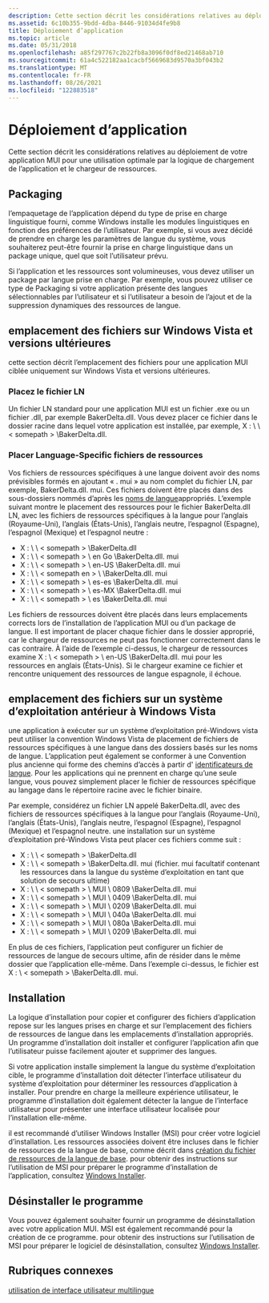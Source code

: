 ```yaml
---
description: Cette section décrit les considérations relatives au déploiement de votre application MUI pour une utilisation optimale par la logique de chargement de l’application et le chargeur de ressources.
ms.assetid: 6c10b355-9bdd-4dba-8446-91034d4fe9b8
title: Déploiement d’application
ms.topic: article
ms.date: 05/31/2018
ms.openlocfilehash: a85f297767c2b22fb8a3096f0df8ed21468ab710
ms.sourcegitcommit: 61a4c522182aa1cacbf5669683d9570a3bf043b2
ms.translationtype: MT
ms.contentlocale: fr-FR
ms.lasthandoff: 08/26/2021
ms.locfileid: "122883518"
---
```

# <a name="application-deployment"></a>Déploiement d’application

Cette section décrit les considérations relatives au déploiement de votre application MUI pour une utilisation optimale par la logique de chargement de l’application et le chargeur de ressources.

## <a name="packaging"></a>Packaging

l’empaquetage de l’application dépend du type de prise en charge linguistique fourni, comme Windows installe les modules linguistiques en fonction des préférences de l’utilisateur. Par exemple, si vous avez décidé de prendre en charge les paramètres de langue du système, vous souhaiterez peut-être fournir la prise en charge linguistique dans un package unique, quel que soit l’utilisateur prévu.

Si l’application et les ressources sont volumineuses, vous devez utiliser un package par langue prise en charge. Par exemple, vous pouvez utiliser ce type de Packaging si votre application présente des langues sélectionnables par l’utilisateur et si l’utilisateur a besoin de l’ajout et de la suppression dynamiques des ressources de langue.

## <a name="file-placement-on-windows-vista-and-later"></a>emplacement des fichiers sur Windows Vista et versions ultérieures

cette section décrit l’emplacement des fichiers pour une application MUI ciblée uniquement sur Windows Vista et versions ultérieures.

### <a name="place-the-ln-file"></a>Placez le fichier LN

Un fichier LN standard pour une application MUI est un fichier .exe ou un fichier .dll, par exemple BakerDelta.dll. Vous devez placer ce fichier dans le dossier racine dans lequel votre application est installée, par exemple, X : \\ \\ &lt; somepath &gt; \\BakerDelta.dll.

### <a name="place-language-specific-resource-files"></a>Placer Language-Specific fichiers de ressources

Vos fichiers de ressources spécifiques à une langue doivent avoir des noms prévisibles formés en ajoutant « . mui » au nom complet du fichier LN, par exemple, BakerDelta.dll. mui. Ces fichiers doivent être placés dans des sous-dossiers nommés d’après les [noms de langue](language-names.md)appropriés. L’exemple suivant montre le placement des ressources pour le fichier BakerDelta.dll LN, avec les fichiers de ressources spécifiques à la langue pour l’anglais (Royaume-Uni), l’anglais (États-Unis), l’anglais neutre, l’espagnol (Espagne), l’espagnol (Mexique) et l’espagnol neutre :

-   X : \\ \\ &lt; somepath &gt; \\BakerDelta.dll
-   X : \\ \\ &lt; somepath &gt; \\ en Go \\BakerDelta.dll. mui
-   X : \\ \\ &lt; somepath &gt; \\ en-US \\BakerDelta.dll. mui
-   X : \\ \\ &lt; somepath en &gt; \\ \\BakerDelta.dll. mui
-   X : \\ \\ &lt; somepath &gt; \\ es-es \\BakerDelta.dll. mui
-   X : \\ \\ &lt; somepath &gt; \\ es-MX \\BakerDelta.dll. mui
-   X : \\ \\ &lt; somepath &gt; \\ es \\BakerDelta.dll. mui

Les fichiers de ressources doivent être placés dans leurs emplacements corrects lors de l’installation de l’application MUI ou d’un package de langue. Il est important de placer chaque fichier dans le dossier approprié, car le chargeur de ressources ne peut pas fonctionner correctement dans le cas contraire. À l’aide de l’exemple ci-dessus, le chargeur de ressources examine X : \\ &lt; somepath &gt; \\ en-US \\BakerDelta.dll. mui pour les ressources en anglais (États-Unis). Si le chargeur examine ce fichier et rencontre uniquement des ressources de langue espagnole, il échoue.

## <a name="file-placement-on-a-pre-windows-vista-operating-system"></a>emplacement des fichiers sur un système d’exploitation antérieur à Windows Vista

une application à exécuter sur un système d’exploitation pré-Windows vista peut utiliser la convention Windows Vista de placement de fichiers de ressources spécifiques à une langue dans des dossiers basés sur les noms de langue. L’application peut également se conformer à une Convention plus ancienne qui forme des chemins d’accès à partir d' [identificateurs de langue](language-identifiers.md). Pour les applications qui ne prennent en charge qu’une seule langue, vous pouvez simplement placer le fichier de ressources spécifique au langage dans le répertoire racine avec le fichier binaire.

Par exemple, considérez un fichier LN appelé BakerDelta.dll, avec des fichiers de ressources spécifiques à la langue pour l’anglais (Royaume-Uni), l’anglais (États-Unis), l’anglais neutre, l’espagnol (Espagne), l’espagnol (Mexique) et l’espagnol neutre. une installation sur un système d’exploitation pré-Windows Vista peut placer ces fichiers comme suit :

-   X : \\ \\ &lt; somepath &gt; \\BakerDelta.dll
-   X : \\ \\ &lt; somepath &gt; \\BakerDelta.dll. mui (fichier. mui facultatif contenant les ressources dans la langue du système d’exploitation en tant que solution de secours ultime)
-   X : \\ \\ &lt; somepath &gt; \\ MUI \\ 0809 \\BakerDelta.dll. mui
-   X : \\ \\ &lt; somepath &gt; \\ MUI \\ 0409 \\BakerDelta.dll. mui
-   X : \\ \\ &lt; somepath &gt; \\ MUI \\ 0209 \\BakerDelta.dll. mui
-   X : \\ \\ &lt; somepath &gt; \\ MUI \\ 040a \\BakerDelta.dll. mui
-   X : \\ \\ &lt; somepath &gt; \\ MUI \\ 080a \\BakerDelta.dll. mui
-   X : \\ \\ &lt; somepath &gt; \\ MUI \\ 0209 \\BakerDelta.dll. mui

En plus de ces fichiers, l’application peut configurer un fichier de ressources de langue de secours ultime, afin de résider dans le même dossier que l’application elle-même. Dans l’exemple ci-dessus, le fichier est X : \\ &lt; somepath &gt; \\BakerDelta.dll. mui.

## <a name="installation"></a>Installation

La logique d’installation pour copier et configurer des fichiers d’application repose sur les langues prises en charge et sur l’emplacement des fichiers de ressources de langue dans les emplacements d’installation appropriés. Un programme d’installation doit installer et configurer l’application afin que l’utilisateur puisse facilement ajouter et supprimer des langues.

Si votre application installe simplement la langue du système d’exploitation cible, le programme d’installation doit détecter l’interface utilisateur du système d’exploitation pour déterminer les ressources d’application à installer. Pour prendre en charge la meilleure expérience utilisateur, le programme d’installation doit également détecter la langue de l’interface utilisateur pour présenter une interface utilisateur localisée pour l’installation elle-même.

il est recommandé d’utiliser Windows Installer (MSI) pour créer votre logiciel d’installation. Les ressources associées doivent être incluses dans le fichier de ressources de la langue de base, comme décrit dans [création du fichier de ressources de la langue de base](creating-the-base-language-resource-file.md). pour obtenir des instructions sur l’utilisation de MSI pour préparer le programme d’installation de l’application, consultez [Windows Installer](../msi/windows-installer-portal.md).

## <a name="uninstall-program"></a>Désinstaller le programme

Vous pouvez également souhaiter fournir un programme de désinstallation avec votre application MUI. MSI est également recommandé pour la création de ce programme. pour obtenir des instructions sur l’utilisation de MSI pour préparer le logiciel de désinstallation, consultez [Windows Installer](../msi/windows-installer-portal.md).

## <a name="related-topics"></a>Rubriques connexes

<dl> <dt>

[utilisation de interface utilisateur multilingue](using-multilingual-user-interface.md)
</dt> </dl>

 

 
